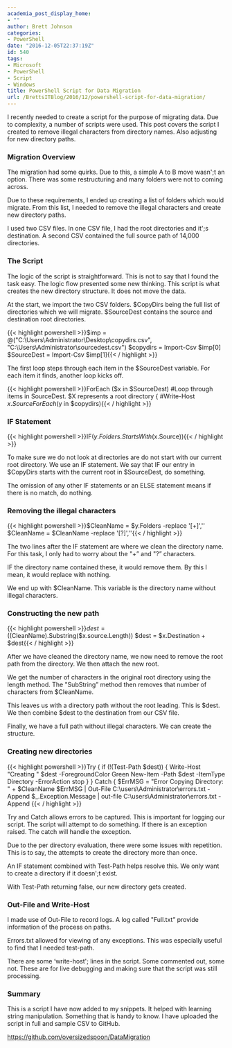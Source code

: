 ```yaml
---
academia_post_display_home:
- ""
author: Brett Johnson
categories:
- PowerShell
date: "2016-12-05T22:37:19Z"
id: 540
tags:
- Microsoft
- PowerShell
- Script
- Windows
title: PowerShell Script for Data Migration
url: /BrettsITBlog/2016/12/powershell-script-for-data-migration/
---
```


I recently needed to create a script for the purpose of migrating data. Due to complexity, a number of scripts were used. This post covers the script I created to remove illegal characters from directory names. Also adjusting for new directory paths.

### Migration Overview

The migration had some quirks. Due to this, a simple A to B move wasn';t an option. There was some restructuring and many folders were not to coming across.

Due to these requirements, I ended up creating a list of folders which would migrate. From this list, I needed to remove the illegal characters and create new directory paths.

I used two CSV files. In one CSV file, I had the root directories and it';s destination. A second CSV contained the full source path of 14,000 directories.

### The Script

The logic of the script is straightforward. This is not to say that I found the task easy. The logic flow presented some new thinking. This script is what creates the new directory structure. It does not move the data.

At the start, we import the two CSV folders. $CopyDirs being the full list of directories which we will migrate. $SourceDest contains the source and destination root directories.

{{< highlight powershell >}}$imp = @("C:\Users\Administrator\Desktop\copydirs.csv", "C:\Users\Administrator\sourcedest.csv")
$copydirs = Import-Csv $imp[0]
$SourceDest = Import-Csv $imp[1]{{< / highlight >}}

The first loop steps through each item in the $SourceDest variable. For each item it finds, another loop kicks off.

{{< highlight powershell >}}ForEach ($x in $SourceDest) #Loop through items in SourceDest. $X represents a root directory 
{
    #Write-Host $x.Source
    ForEach ($y in $copydirs){{< / highlight >}}

### IF Statement

{{< highlight powershell >}}IF($y.Folders.StartsWith($x.Source)){{< / highlight >}}

To make sure we do not look at directories are do not start with our current root directory. We use an IF statement. We say that IF our entry in $CopyDirs starts with the current root in $SourceDest, do something.

The omission of any other IF statements or an ELSE statement means if there is no match, do nothing.

### Removing the illegal characters

{{< highlight powershell >}}$CleanName = $y.Folders -replace '[+]',''
$CleanName = $CleanName -replace '[?]',''{{< / highlight >}}

The two lines after the IF statement are where we clean the directory name. For this task, I only had to worry about the "+&#8221; and "?&#8221; characters.

IF the directory name contained these, it would remove them. By this I mean, it would replace with nothing.

We end up with $CleanName. This variable is the directory name without illegal characters.

### Constructing the new path

{{< highlight powershell >}}$dest = (($CleanName).Substring($x.source.Length))
$dest = $x.Destination + $dest{{< / highlight >}}

After we have cleaned the directory name, we now need to remove the root path from the directory. We then attach the new root.

We get the number of characters in the original root directory using the length method. The "SubString&#8221; method then removes that number of characters from $CleanName.

This leaves us with a directory path without the root leading. This is $dest. We then combine $dest to the destination from our CSV file.

Finally, we have a full path without illegal characters. We can create the structure.

### Creating new directories

{{< highlight powershell >}}Try
            {
                if (!(Test-Path $dest))
                {
                    Write-Host "Creating " $dest -ForegroundColor Green
                    New-Item -Path $dest -ItemType Directory -ErrorAction stop
                }
            }
            Catch
            { 
                $ErrMSG = "Error Copying Directory: " + $CleanName
                $ErrMSG | Out-File C:\users\Administrator\errors.txt -Append
                $_.Exception.Message | out-file C:\users\Administrator\errors.txt -Append
{{< / highlight >}}

Try and Catch allows errors to be captured. This is important for logging our script. The script will attempt to do something. If there is an exception raised. The catch will handle the exception.

Due to the per directory evaluation, there were some issues with repetition. This is to say, the attempts to create the directory more than once.

An IF statement combined with Test-Path helps resolve this. We only want to create a directory if it doesn';t exist.

With Test-Path returning false, our new directory gets created.

### Out-File and Write-Host

I made use of Out-File to record logs. A log called "Full.txt&#8221; provide information of the process on paths.

Errors.txt allowed for viewing of any exceptions. This was especially useful to find that I needed test-path.

There are some &#8216;write-host'; lines in the script. Some commented out, some not. These are for live debugging and making sure that the script was still processing.

### Summary

This is a script I have now added to my snippets. It helped with learning string manipulation. Something that is handy to know. I have uploaded the script in full and sample CSV to GitHub.

<https://github.com/oversizedspoon/DataMigration>

&nbsp;
